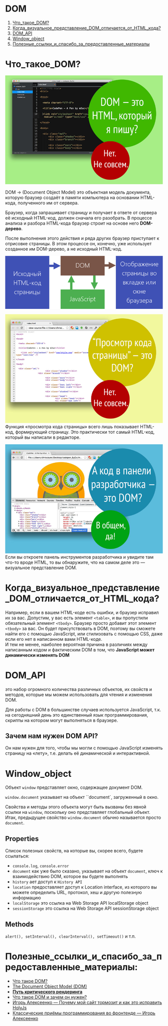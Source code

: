 # DOM
1. [Что_такое_DOM?](#Что_такое_DOM?)
1. [Когда_визуальное_представление_DOM_отличается_от_HTML_кода?](#Когда_визуальное_представление_DOM_отличается_от_HTML_кода?)
1. [DOM_API](#DOM_API)
1. [Window_object](#Window_object)
1. [Полезные_ссылки_и_спасибо_за_предоставленные_материалы](#Полезные_ссылки_и_спасибо_за_предоставленные_материалы)

# Что_такое_DOM?
![is-html-the-dom.jpg](is-html-the-dom.jpg)

DOM -> (Document Object Model) это объектная модель документа, которую браузер создаёт в памяти компьютера на основании HTML-кода, полученного им от сервера.

Браузер, когда запрашивает страницу и получает в ответе от сервера её исходный HTML-код, должен сначала его разобрать. В процессе анализа и разбора HTML-кода браузер строит на основе него **DOM-дерево**.  

После выполнения этого действия и ряда других браузер приступает к отрисовке страницы. В этом процессе он, конечно, уже использует созданное им DOM-дерево, а не исходный HTML-код.

![1.png](1.png)

![is-html-the-dom2.jpg](is-html-the-dom2.jpg)  
Функция «просмотра кода страницы» всего лишь показывает HTML-код, формирующий страницу. Это практически тот самый HTML-код, который вы написали в редакторе.

![devtools-dom.jpg](devtools-dom.jpg)
Если вы откроете панель инструментов разработчика и увидите там что-то вроде HTML, то вы обнаружите, что на самом деле это — визуальное представление DOM.

# Когда_визуальное_представление_DOM_отличается_от_HTML_кода?
Например, если в вашем HTML-коде есть ошибки, и браузер исправил их за вас. Допустим, у вас есть элемент ``<table>``, и вы пропустили обязательный элемент ``<tbody>``. Браузер просто добавит этот элемент ``<tbody>`` за вас. Он будет присутствовать в DOM, поэтому вы сможете найти его с помощью JavaScript, или стилизовать с помощью CSS, даже если его нет в написанном вами HTML-коде.  
И тем не менее, наиболее вероятная причина в различиях между написанным кодом и фактическим DOM в том, что **JavaScript может динамически изменять DOM**

# DOM_API
это набор огромного количества различных объектов, их свойств и методов, которые мы можем использовать для чтения и изменения DOM.

Для работы с DOM в большинстве случаев используется JavaScript, т.к. на сегодняшний день это единственный язык программирования, скрипты на котором могут выполняться в браузере.

## Зачем нам нужен DOM API? 
Он нам нужен для того, чтобы мы могли с помощью JavaScript изменять страницу на «лету», т.е. делать её динамической и интерактивной.

# Window_object
Объект ``window`` представляет окно, содержащее документ DOM.  

``window.document`` указывает на объект ``document`, загруженный в окно.   

Свойства и методы этого объекта могут быть вызваны без явной ссылки на ``window``, поскольку оно представляет глобальный объект. Итак, предыдущее свойство ``window.document`` обычно называется просто ``document``.  

## Properties  
Cписок полезных свойств, на которые вы, скорее всего, будете ссылаться:
- ``console.log``, ``console.error``
- ``document`` как уже было сказано, указывает на объект ``document``, ключ к взаимодействию DOM, которое вы будете выполнять 
- ``history`` ает доступ к ``History API``
- ``location`` предоставляет доступ к Location interface, из которого вы можете определить URL, протокол, хеш и другую полезную информацию
- ``localStorage`` это ссылка на Web Storage API localStorage object
- ``sessionStorage`` это ссылка на Web Storage API sessionStorage object

## Methods
``alert(), setInterval(), clearInterval(), setTimeout()`` и т.п.

# Полезные_ссылки_и_спасибо_за_предоставленные_материалы:
- [Что такое DOM?](https://frontender.info/dom/)
- [The Document Object Model (DOM)](https://flaviocopes.com/dom/)
- [**Путь критического рендеринга**](learnFrontend/blob/master/lectures/html_css/rendering/rendering.md)
- [Что такое DOM и зачем он нужен?](https://itchief.ru/javascript/dom)
- [Игорь Алексеенко — Почему мой сайт тормозит и как это исправить HolyJs](https://www.youtube.com/watch?v=z9YG9XBwCKo)
- [Классические приёмы программирования во фронтенде — Игорь Алексеенко](https://www.youtube.com/watch?v=mc7EMdyawBk)